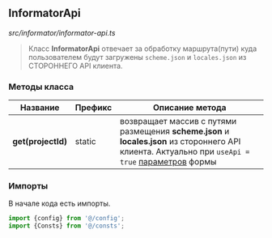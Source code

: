 ## InformatorApi

_src/informator/informator-api.ts_

> Класс **InformatorApi** отвечает за обработку маршрута(пути) куда пользователем будут загружены `scheme.json` и `locales.json` из СТОРОННЕГО API клиента.

### Методы класса

| Название           | Префикс | Описание метода                                                                                                                                                        |
|--------------------|---------|------------------------------------------------------------------------------------------------------------------------------------------------------------------------|
| **get(projectId)** | static  | возвращает массив с путями размещения **scheme.json** и **locales.json** из стороннего API клиента. Актуально при `useApi = true` [параметров](../params-worker/PARAMSWORKERTYPES.md) формы |


### Импорты

В начале кода есть импорты.

```ts
import {config} from '@/config';
import {Consts} from '@/consts';
```
